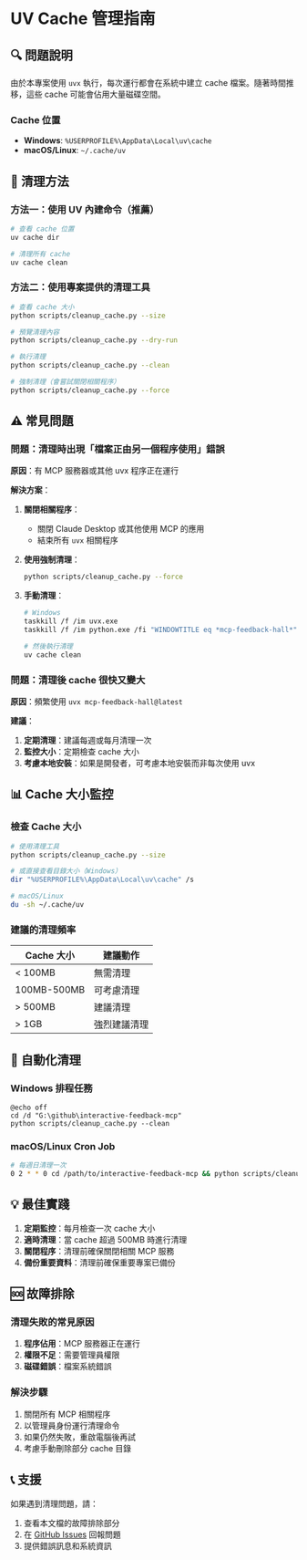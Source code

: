 # UV Cache 管理指南

## 🔍 問題說明

由於本專案使用 `uvx` 執行，每次運行都會在系統中建立 cache 檔案。隨著時間推移，這些 cache 可能會佔用大量磁碟空間。

### Cache 位置
- **Windows**: `%USERPROFILE%\AppData\Local\uv\cache`
- **macOS/Linux**: `~/.cache/uv`

## 🧹 清理方法

### 方法一：使用 UV 內建命令（推薦）

```bash
# 查看 cache 位置
uv cache dir

# 清理所有 cache
uv cache clean
```

### 方法二：使用專案提供的清理工具

```bash
# 查看 cache 大小
python scripts/cleanup_cache.py --size

# 預覽清理內容
python scripts/cleanup_cache.py --dry-run

# 執行清理
python scripts/cleanup_cache.py --clean

# 強制清理（會嘗試關閉相關程序）
python scripts/cleanup_cache.py --force
```

## ⚠️ 常見問題

### 問題：清理時出現「檔案正由另一個程序使用」錯誤

**原因**：有 MCP 服務器或其他 uvx 程序正在運行

**解決方案**：
1. **關閉相關程序**：
   - 關閉 Claude Desktop 或其他使用 MCP 的應用
   - 結束所有 `uvx` 相關程序

2. **使用強制清理**：
   ```bash
   python scripts/cleanup_cache.py --force
   ```

3. **手動清理**：
   ```bash
   # Windows
   taskkill /f /im uvx.exe
   taskkill /f /im python.exe /fi "WINDOWTITLE eq *mcp-feedback-hall*"

   # 然後執行清理
   uv cache clean
   ```

### 問題：清理後 cache 很快又變大

**原因**：頻繁使用 `uvx mcp-feedback-hall@latest`

**建議**：
1. **定期清理**：建議每週或每月清理一次
2. **監控大小**：定期檢查 cache 大小
3. **考慮本地安裝**：如果是開發者，可考慮本地安裝而非每次使用 uvx

## 📊 Cache 大小監控

### 檢查 Cache 大小

```bash
# 使用清理工具
python scripts/cleanup_cache.py --size

# 或直接查看目錄大小（Windows）
dir "%USERPROFILE%\AppData\Local\uv\cache" /s

# macOS/Linux
du -sh ~/.cache/uv
```

### 建議的清理頻率

| Cache 大小 | 建議動作 |
|-----------|---------|
| < 100MB   | 無需清理 |
| 100MB-500MB | 可考慮清理 |
| > 500MB   | 建議清理 |
| > 1GB     | 強烈建議清理 |

## 🔧 自動化清理

### Windows 排程任務

```batch
@echo off
cd /d "G:\github\interactive-feedback-mcp"
python scripts/cleanup_cache.py --clean
```

### macOS/Linux Cron Job

```bash
# 每週日清理一次
0 2 * * 0 cd /path/to/interactive-feedback-mcp && python scripts/cleanup_cache.py --clean
```

## 💡 最佳實踐

1. **定期監控**：每月檢查一次 cache 大小
2. **適時清理**：當 cache 超過 500MB 時進行清理
3. **關閉程序**：清理前確保關閉相關 MCP 服務
4. **備份重要資料**：清理前確保重要專案已備份

## 🆘 故障排除

### 清理失敗的常見原因

1. **程序佔用**：MCP 服務器正在運行
2. **權限不足**：需要管理員權限
3. **磁碟錯誤**：檔案系統錯誤

### 解決步驟

1. 關閉所有 MCP 相關程序
2. 以管理員身份運行清理命令
3. 如果仍然失敗，重啟電腦後再試
4. 考慮手動刪除部分 cache 目錄

## 📞 支援

如果遇到清理問題，請：
1. 查看本文檔的故障排除部分
2. 在 [GitHub Issues](https://github.com/Minidoracat/mcp-feedback-hall/issues) 回報問題
3. 提供錯誤訊息和系統資訊

